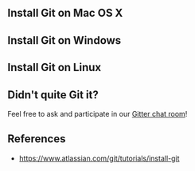 ## Install Git on Mac OS X

## Install Git on Windows

## Install Git on Linux

## Didn't quite Git it?

Feel free to ask and participate in our [Gitter chat room](https://gitter.im/WWCodeManila/Git)!

## References

* https://www.atlassian.com/git/tutorials/install-git